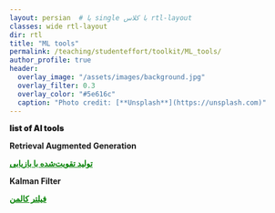 ```yaml
---
layout: persian  # یا single با کلاس rtl-layout
classes: wide rtl-layout
dir: rtl
title: "ML tools"
permalink: /teaching/studenteffort/toolkit/ML_tools/
author_profile: true
header:
  overlay_image: "/assets/images/background.jpg"
  overlay_filter: 0.3
  overlay_color: "#5e616c"
  caption: "Photo credit: [**Unsplash**](https://unsplash.com)"
---
```


<div class="english-text">
    <strong style="font-weight: 900;">list of AI tools</strong>
</div>


<div class="english-text">

<strong>Retrieval Augmented Generation</strong>
</div>

<a href="/teaching/studenteffort/toolkit/rag" style="text-decoration:underline; color:green;" target="_blank"><strong> تولید تقویت‌شده با بازیابی</strong></a>

<div class="english-text">

<strong>Kalman Filter</strong>
</div>

<a href="/teaching/studenteffort/toolkit/KF" style="text-decoration:underline; color:green;" target="_blank"><strong> فیلتر کالمن</strong></a>

